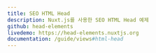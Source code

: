 ```yaml
---
title: SEO HTML Head
description: Nuxt.js를 사용한 SEO HTML Head 예제
github: head-elements
livedemo: https://head-elements.nuxtjs.org
documentation: /guide/views#html-head
---
```

